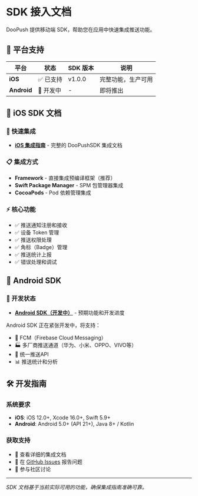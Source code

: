 # SDK 接入文档

DooPush 提供移动端 SDK，帮助您在应用中快速集成推送功能。

## 📱 平台支持

| 平台 | 状态 | SDK 版本 | 说明 |
|------|------|----------|------|
| **iOS** | ✅ 已支持 | v1.0.0 | 完整功能，生产可用 |
| **Android** | 🚧 开发中 | - | 即将推出 |

## 📖 iOS SDK 文档

### 🚀 快速集成
- [**iOS 集成指南**](./ios-integration.md) - 完整的 DooPushSDK 集成文档

### 📋 集成方式
- **Framework** - 直接集成预编译框架（推荐）
- **Swift Package Manager** - SPM 包管理器集成
- **CocoaPods** - Pod 依赖管理集成

### ⚡ 核心功能
- ✅ 推送通知注册和接收
- ✅ 设备 Token 管理
- ✅ 推送权限处理
- ✅ 角标（Badge）管理
- ✅ 推送统计上报
- ✅ 错误处理和调试

## 🤖 Android SDK

### 🚧 开发状态
- [**Android SDK（开发中）**](./android-coming.md) - 预期功能和开发进度

Android SDK 正在紧张开发中，将支持：
- 📱 FCM（Firebase Cloud Messaging）
- 🏭 多厂商推送通道（华为、小米、OPPO、VIVO等）
- 🔄 统一推送API
- 📊 推送统计和分析

## 🛠 开发指南

### 系统要求
- **iOS**: iOS 12.0+, Xcode 16.0+, Swift 5.9+
- **Android**: Android 5.0+ (API 21+), Java 8+ / Kotlin

### 获取支持
- 📖 查看详细的集成文档
- 🐛 在 [GitHub Issues](https://github.com/doopush/doopush/issues) 报告问题
- 💬 参与社区讨论

---

*SDK 文档基于当前实际可用的功能，确保集成指南准确可靠。*
